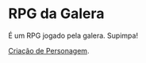 <!-- TITLE: RPG da Galera - Home -->
<!-- SUBTITLE: Onde sabe-se do que há de saber sobre o RPG da Galera. -->

# RPG da Galera
É um RPG jogado pela galera. Supimpa!


[Criação de Personagem](criacao-de-personagem).